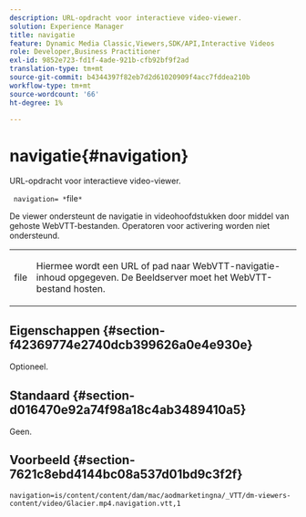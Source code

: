 ```yaml
---
description: URL-opdracht voor interactieve video-viewer.
solution: Experience Manager
title: navigatie
feature: Dynamic Media Classic,Viewers,SDK/API,Interactive Videos
role: Developer,Business Practitioner
exl-id: 9852e723-fd1f-4ade-921b-cfb92bf9f2ad
translation-type: tm+mt
source-git-commit: b4344397f82eb7d2d61020909f4acc7fddea210b
workflow-type: tm+mt
source-wordcount: '66'
ht-degree: 1%

---
```


# navigatie{#navigation}

URL-opdracht voor interactieve video-viewer.

` navigation= *`file`*`

De viewer ondersteunt de navigatie in videohoofdstukken door middel van gehoste WebVTT-bestanden. Operatoren voor activering worden niet ondersteund.

<table id="table_C616483932C2482CA9794DDD7313FD7C"> 
 <tbody> 
  <tr> 
   <td colname="col1"> <p> <span class="codeph"> <span class="varname"> file</span> </span> </p> </td> 
   <td colname="col2"> <p> Hiermee wordt een URL of pad naar WebVTT-navigatie-inhoud opgegeven. De Beeldserver moet het WebVTT-bestand hosten. </p> </td> 
  </tr> 
 </tbody> 
</table>

## Eigenschappen {#section-f42369774e2740dcb399626a0e4e930e}

Optioneel.

## Standaard {#section-d016470e92a74f98a18c4ab3489410a5}

Geen.

## Voorbeeld {#section-7621c8ebd4144bc08a537d01bd9c3f2f}

```
navigation=is/content/content/dam/mac/aodmarketingna/_VTT/dm-viewers-content/video/Glacier.mp4.navigation.vtt,1
```
